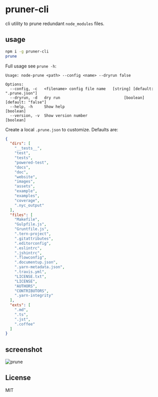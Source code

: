 # pruner-cli

cli utility to prune redundant `node_modules` files.

## usage

```bash
npm i -g pruner-cli
prune
```

Full usage see `prune -h`:

```plain
Usage: node-prune <path> --config <name> --dryrun false

Options:
  --config, -c   <filename> config file name   [string] [default: ".prune.json"]
  --dryrun, -d   dry run                            [boolean] [default: "false"]
  --help, -h     Show help                                             [boolean]
  --version, -v  Show version number                                   [boolean]
```

Create a local `.prune.json` to customize. Defaults are:

```json
{
  "dirs": [
    "__tests__",
    "test",
    "tests",
    "powered-test",
    "docs",
    "doc",
    "website",
    "images",
    "assets",
    "example",
    "examples",
    "coverage",
    ".nyc_output"
  ],
  "files": [
    "Makefile",
    "Gulpfile.js",
    "Gruntfile.js",
    ".tern-project",
    ".gitattributes",
    ".editorconfig",
    ".eslintrc",
    ".jshintrc",
    ".flowconfig",
    ".documentup.json",
    ".yarn-metadata.json",
    ".travis.yml",
    "LICENSE.txt",
    "LICENSE",
    "AUTHORS",
    "CONTRIBUTORS",
    ".yarn-integrity"
  ],
  "exts": [
    ".md",
    ".ts",
    ".jst",
    ".coffee"
  ]
}
```

## screenshot

![prune](https://i.imgur.com/kEmAyY1.png)

## License

MIT